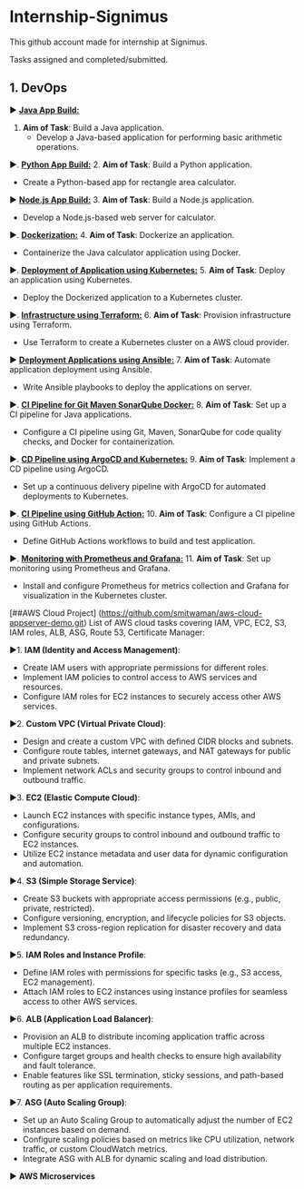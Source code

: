 # Internship-Signimus

This github account made for internship at Signimus.

Tasks assigned and completed/submitted.

## 1. DevOps 

▶️ [**Java App Build:**](https://github.com/smitwaman/rectangle-area-calculator.git)

1. **Aim of Task**: Build a Java application.
   - Develop a Java-based application for performing basic arithmetic operations.

▶️. [**Python App Build:**](
https://github.com/smitwaman/simple-calculator.git)
2. **Aim of Task**: Build a Python application.
   - Create a Python-based app for rectangle area calculator.

▶️  [**Node.js App Build:**](
https://github.com/smitwaman/web-calculator.git)
3. **Aim of Task**: Build a Node.js application.
   - Develop a Node.js-based web server for calculator.

▶️. [**Dockerization:**](
https://github.com/smitwaman/snake-game-python.git)
4. **Aim of Task**: Dockerize an application.
   - Containerize the Java calculator application using Docker.

▶️. [**Deployment of Application using Kubernetes:**](
https://github.com/smitwaman/Wobot-FastAPI-minikube.git)
5. **Aim of Task**: Deploy an application using Kubernetes.
   - Deploy the Dockerized application to a Kubernetes cluster.

▶️. [**Infrastructure using Terraform:**](
https://github.com/smitwaman/aws-terraform.git.)
6. **Aim of Task**: Provision infrastructure using Terraform.
   - Use Terraform to create a Kubernetes cluster on a AWS cloud provider.

▶️ [**Deployment Applications using Ansible:**](
https://github.com/smitwaman/Configuration-Management-Ansible.git)
7. **Aim of Task**: Automate application deployment using Ansible.
   - Write Ansible playbooks to deploy the applications on server.

▶️. [**CI Pipeline for Git Maven SonarQube Docker:**](
https://github.com/smitwaman/hello-world.git)
8. **Aim of Task**: Set up a CI pipeline for Java applications.
   - Configure a CI pipeline using Git, Maven, SonarQube for code quality checks, and Docker for containerization.

▶️. [**CD Pipeline using ArgoCD and Kubernetes:**](
https://github.com/smitwaman/cd-pipeline-.git)
9. **Aim of Task**: Implement a CD pipeline using ArgoCD.
   - Set up a continuous delivery pipeline with ArgoCD for automated deployments to Kubernetes.

▶️. [**CI Pipeline using GitHub Action:**](
https://github.com/smitwaman/githubactions-CI-pipeline.git)
10. **Aim of Task**: Configure a CI pipeline using GitHub Actions.
   - Define GitHub Actions workflows to build and test application.

▶️. [**Monitoring with Prometheus and Grafana:**](
https://github.com/smitwaman/prom-graf-node-expo.git)
11. **Aim of Task**: Set up monitoring using Prometheus and Grafana.
   - Install and configure Prometheus for metrics collection and Grafana for visualization in the Kubernetes cluster.


[##AWS Cloud Project]
(https://github.com/smitwaman/aws-cloud-appserver-demo.git)
List of AWS cloud tasks covering IAM, VPC, EC2, S3, IAM roles, ALB, ASG, Route 53, Certificate Manager:

▶️1. **IAM (Identity and Access Management)**:
   - Create IAM users with appropriate permissions for different roles.
   - Implement IAM policies to control access to AWS services and resources.
   - Configure IAM roles for EC2 instances to securely access other AWS services.

▶️2. **Custom VPC (Virtual Private Cloud)**:
   - Design and create a custom VPC with defined CIDR blocks and subnets.
   - Configure route tables, internet gateways, and NAT gateways for public and private subnets.
   - Implement network ACLs and security groups to control inbound and outbound traffic.

▶️3. **EC2 (Elastic Compute Cloud)**:
   - Launch EC2 instances with specific instance types, AMIs, and configurations.
   - Configure security groups to control inbound and outbound traffic to EC2 instances.
   - Utilize EC2 instance metadata and user data for dynamic configuration and automation.

▶️4. **S3 (Simple Storage Service)**:
   - Create S3 buckets with appropriate access permissions (e.g., public, private, restricted).
   - Configure versioning, encryption, and lifecycle policies for S3 objects.
   - Implement S3 cross-region replication for disaster recovery and data redundancy.

▶️5. **IAM Roles and Instance Profile**:
   - Define IAM roles with permissions for specific tasks (e.g., S3 access, EC2 management).
   - Attach IAM roles to EC2 instances using instance profiles for seamless access to other AWS services.

▶️6. **ALB (Application Load Balancer)**:
   - Provision an ALB to distribute incoming application traffic across multiple EC2 instances.
   - Configure target groups and health checks to ensure high availability and fault tolerance.
   - Enable features like SSL termination, sticky sessions, and path-based routing as per application requirements.

▶️7. **ASG (Auto Scaling Group)**:
   - Set up an Auto Scaling Group to automatically adjust the number of EC2 instances based on demand.
   - Configure scaling policies based on metrics like CPU utilization, network traffic, or custom CloudWatch metrics.
   - Integrate ASG with ALB for dynamic scaling and load distribution.


▶️ **AWS Microservices**







